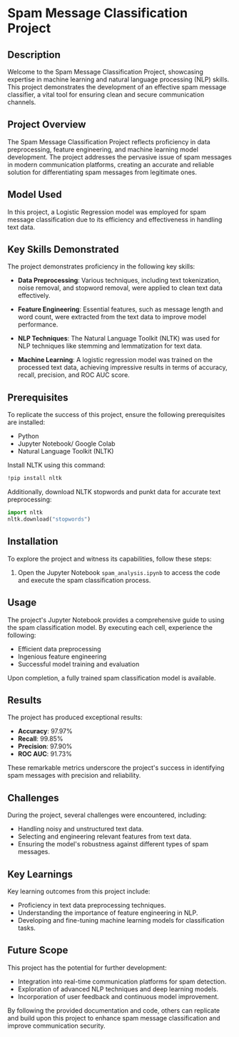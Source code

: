 # Spam Message Classification Project

## Description

Welcome to the Spam Message Classification Project, showcasing expertise in machine learning and natural language processing (NLP) skills. This project demonstrates the development of an effective spam message classifier, a vital tool for ensuring clean and secure communication channels.

## Project Overview

The Spam Message Classification Project reflects proficiency in data preprocessing, feature engineering, and machine learning model development. The project addresses the pervasive issue of spam messages in modern communication platforms, creating an accurate and reliable solution for differentiating spam messages from legitimate ones.

## Model Used

In this project, a Logistic Regression model was employed for spam message classification due to its efficiency and effectiveness in handling text data.

## Key Skills Demonstrated

The project demonstrates proficiency in the following key skills:

- **Data Preprocessing**: Various techniques, including text tokenization, noise removal, and stopword removal, were applied to clean text data effectively.

- **Feature Engineering**: Essential features, such as message length and word count, were extracted from the text data to improve model performance.

- **NLP Techniques**: The Natural Language Toolkit (NLTK) was used for NLP techniques like stemming and lemmatization for text data.

- **Machine Learning**: A logistic regression model was trained on the processed text data, achieving impressive results in terms of accuracy, recall, precision, and ROC AUC score.

## Prerequisites

To replicate the success of this project, ensure the following prerequisites are installed:

- Python 
- Jupyter Notebook/ Google Colab
- Natural Language Toolkit (NLTK)

Install NLTK using this command:

```bash
!pip install nltk
```

Additionally, download NLTK stopwords and punkt data for accurate text preprocessing:

```python
import nltk
nltk.download("stopwords")
```

## Installation

To explore the project and witness its capabilities, follow these steps:

1. Open the Jupyter Notebook `spam_analysis.ipynb` to access the code and execute the spam classification process.

## Usage

The project's Jupyter Notebook provides a comprehensive guide to using the spam classification model. By executing each cell, experience the following:

- Efficient data preprocessing
- Ingenious feature engineering
- Successful model training and evaluation

Upon completion, a fully trained spam classification model is available.

## Results

The project has produced exceptional results:

- **Accuracy**: 97.97%
- **Recall**: 99.85%
- **Precision**: 97.90%
- **ROC AUC**: 91.73%

These remarkable metrics underscore the project's success in identifying spam messages with precision and reliability.

## Challenges

During the project, several challenges were encountered, including:

- Handling noisy and unstructured text data.
- Selecting and engineering relevant features from text data.
- Ensuring the model's robustness against different types of spam messages.

## Key Learnings

Key learning outcomes from this project include:

- Proficiency in text data preprocessing techniques.
- Understanding the importance of feature engineering in NLP.
- Developing and fine-tuning machine learning models for classification tasks.

## Future Scope

This project has the potential for further development:

- Integration into real-time communication platforms for spam detection.
- Exploration of advanced NLP techniques and deep learning models.
- Incorporation of user feedback and continuous model improvement.

By following the provided documentation and code, others can replicate and build upon this project to enhance spam message classification and improve communication security.
